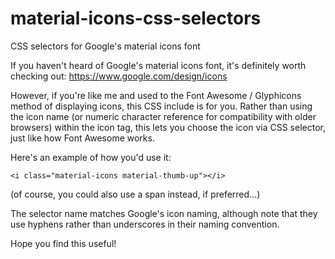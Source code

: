 # material-icons-css-selectors
CSS selectors for Google's material icons font

If you haven't heard of Google's material icons font, it's definitely worth checking out: https://www.google.com/design/icons

However, if you're like me and used to the Font Awesome / Glyphicons method of displaying icons, this CSS include is for you. Rather than using the icon name (or numeric character reference for compatibility with older browsers) within the icon tag, this lets you choose the icon via CSS selector, just like how Font Awesome works.

Here's an example of how you'd use it:

```
<i class="material-icons material-thumb-up"></i>
```

(of course, you could also use a span instead, if preferred...)

The selector name matches Google's icon naming, although note that they use hyphens rather than underscores in their naming convention.

Hope you find this useful!
